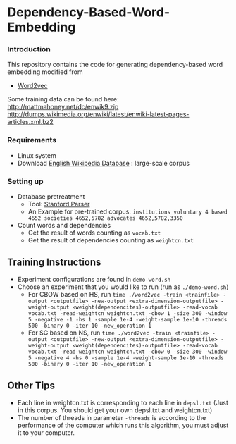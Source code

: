 # Dependency-Based-Word-Embedding

### Introduction
This repository contains the code for generating dependency-based word embedding modified from

* [Word2vec](https://code.google.com/archive/p/word2vec/)

Some training data can be found here: http://mattmahoney.net/dc/enwik9.zip http://dumps.wikimedia.org/enwiki/latest/enwiki-latest-pages-articles.xml.bz2

### Requirements
* Linux system
* Download [English Wikipedia Database](https://link.zhihu.com/?target=http%3A//download.wikimedia.org/enwiki/latest/enwiki-latest-pages-articles.xml.bz2) : large-scale corpus

### Setting up
* Database pretreatment
  * Tool: [Stanford Parser](https://nlp.stanford.edu/software/lex-parser.shtml)
  * An Example for pre-trained corpus: `institutions voluntary 4 based 4652 societies 4652,5782 advocates 4652,5782,3350`
* Count words and dependencies
  * Get the result of words counting as `vocab.txt`
  * Get the result of dependencies counting as `weightcn.txt`
  
## Training Instructions
* Experiment configurations are found in `demo-word.sh`
* Choose an experiment that you would like to run (run as `./demo-word.sh`)
  * For CBOW based on HS, run `time ./word2vec -train <trainfile> -output <outputfile> -new-output <extra-dimension-outputfile> -weight-output <weight(dependencites)-outputfile> -read-vocab vocab.txt -read-weightcn weightcn.txt -cbow 1 -size 300 -window 5 -negative -1 -hs 1 -sample 1e-4 -weight-sample 1e-10 -threads 500 -binary 0 -iter 10 -new_operation 1`
  * For SG based on NS, run `time ./word2vec -train <trainfile> -output <outputfile> -new-output <extra-dimension-outputfile> -weight-output <weight(dependencites)-outputfile> -read-vocab vocab.txt -read-weightcn weightcn.txt -cbow 0 -size 300 -window 5 -negative 4 -hs 0 -sample 1e-4 -weight-sample 1e-10 -threads 500 -binary 0 -iter 10 -new_operation 1
`
  
## Other Tips
* Each line in weightcn.txt is corresponding to each line in `depsl.txt` (Just in this corpus. You should get your own depsl.txt and weightcn.txt)
* The number of threads in parameter `-threads` is according to the performance of the computer which runs this algorithm, you must adjust it to your computer.